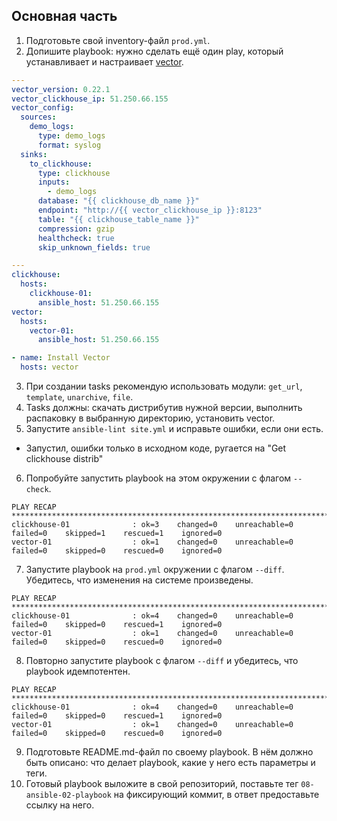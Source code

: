 ## Основная часть

1. Подготовьте свой inventory-файл `prod.yml`.
2. Допишите playbook: нужно сделать ещё один play, который устанавливает и настраивает [vector](https://vector.dev).
```vector.yml
---
vector_version: 0.22.1
vector_clickhouse_ip: 51.250.66.155
vector_config:
  sources:
    demo_logs:
      type: demo_logs
      format: syslog
  sinks:
    to_clickhouse:
      type: clickhouse
      inputs:
        - demo_logs
      database: "{{ clickhouse_db_name }}"
      endpoint: "http://{{ vector_clickhouse_ip }}:8123"
      table: "{{ clickhouse_table_name }}"
      compression: gzip
      healthcheck: true
      skip_unknown_fields: true
```
```prod.yml
---
clickhouse:
  hosts:
    clickhouse-01:
      ansible_host: 51.250.66.155
vector:
  hosts:
    vector-01:
      ansible_host: 51.250.66.155
```
```site.yml
- name: Install Vector
  hosts: vector
```
3. При создании tasks рекомендую использовать модули: `get_url`, `template`, `unarchive`, `file`.
4. Tasks должны: скачать дистрибутив нужной версии, выполнить распаковку в выбранную директорию, установить vector.
5. Запустите `ansible-lint site.yml` и исправьте ошибки, если они есть.
 *  Запустил, ошибки только в исходном коде, ругается на "Get clickhouse distrib"
6. Попробуйте запустить playbook на этом окружении с флагом `--check`.
```OK!
PLAY RECAP ***********************************************************************************************************************************
clickhouse-01              : ok=3    changed=0    unreachable=0    failed=0    skipped=1    rescued=1    ignored=0   
vector-01                  : ok=1    changed=0    unreachable=0    failed=0    skipped=0    rescued=0    ignored=0  
```
7. Запустите playbook на `prod.yml` окружении с флагом `--diff`. Убедитесь, что изменения на системе произведены.
```OK!
PLAY RECAP ***********************************************************************************************************************************
clickhouse-01              : ok=4    changed=0    unreachable=0    failed=0    skipped=0    rescued=1    ignored=0   
vector-01                  : ok=1    changed=0    unreachable=0    failed=0    skipped=0    rescued=0    ignored=0   

```
8. Повторно запустите playbook с флагом `--diff` и убедитесь, что playbook идемпотентен.
```Сделано!
PLAY RECAP ***********************************************************************************************************************************
clickhouse-01              : ok=4    changed=0    unreachable=0    failed=0    skipped=0    rescued=1    ignored=0   
vector-01                  : ok=1    changed=0    unreachable=0    failed=0    skipped=0    rescued=0    ignored=0   

```
9. Подготовьте README.md-файл по своему playbook. В нём должно быть описано: что делает playbook, какие у него есть параметры и теги.
10. Готовый playbook выложите в свой репозиторий, поставьте тег `08-ansible-02-playbook` на фиксирующий коммит, в ответ предоставьте ссылку на него.